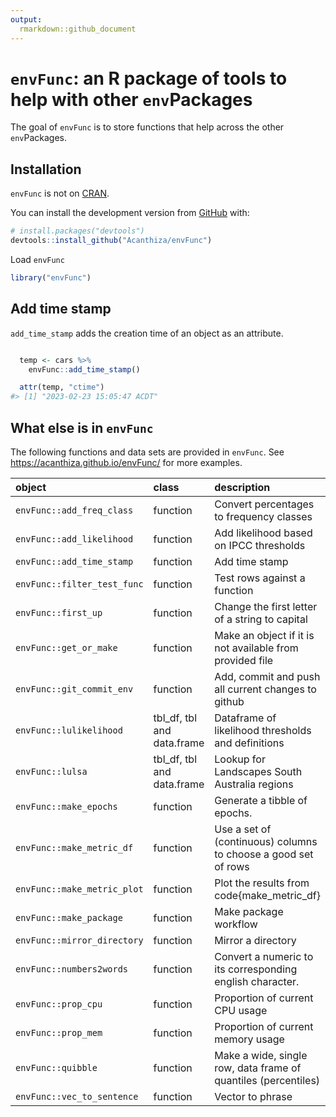 ```yaml
---
output:
  rmarkdown::github_document
---
```


<!-- README.md is generated from README.Rmd. Please edit that file -->



# `envFunc`: an R package of tools to help with other `env`Packages

<!-- badges: start -->
<!-- badges: end -->

The goal of `envFunc` is to store functions that help across the other `env`Packages.

## Installation

`envFunc` is not on [CRAN](https://CRAN.R-project.org).

You can install the development version from [GitHub](https://github.com/) with:

``` r
# install.packages("devtools")
devtools::install_github("Acanthiza/envFunc")
```

Load `envFunc`


```r
library("envFunc")
```

## Add time stamp

`add_time_stamp` adds the creation time of an object as an attribute.


```r

  temp <- cars %>%
    envFunc::add_time_stamp()

  attr(temp, "ctime")
#> [1] "2023-02-23 15:05:47 ACDT"
```

## What else is in `envFunc`

The following functions and data sets are provided in `envFunc`. See https://acanthiza.github.io/envFunc/ for more examples.


|object                      |class                      |description                                                    |
|:---------------------------|:--------------------------|:--------------------------------------------------------------|
|`envFunc::add_freq_class`   |function                   |Convert percentages to frequency classes                       |
|`envFunc::add_likelihood`   |function                   |Add likelihood based on IPCC thresholds                        |
|`envFunc::add_time_stamp`   |function                   |Add time stamp                                                 |
|`envFunc::filter_test_func` |function                   |Test rows against a function                                   |
|`envFunc::first_up`         |function                   |Change the first letter of a string to capital                 |
|`envFunc::get_or_make`      |function                   |Make an object if it is not available from provided file       |
|`envFunc::git_commit_env`   |function                   |Add, commit and push all current changes to github             |
|`envFunc::lulikelihood`     |tbl_df, tbl and data.frame |Dataframe of likelihood thresholds and definitions             |
|`envFunc::lulsa`            |tbl_df, tbl and data.frame |Lookup for Landscapes South Australia regions                  |
|`envFunc::make_epochs`      |function                   |Generate a tibble of epochs.                                   |
|`envFunc::make_metric_df`   |function                   |Use a set of (continuous) columns to choose a good set of rows |
|`envFunc::make_metric_plot` |function                   |Plot the results from code{make_metric_df}                     |
|`envFunc::make_package`     |function                   |Make package workflow                                          |
|`envFunc::mirror_directory` |function                   |Mirror a directory                                             |
|`envFunc::numbers2words`    |function                   |Convert a numeric to its corresponding english character.      |
|`envFunc::prop_cpu`         |function                   |Proportion of current CPU usage                                |
|`envFunc::prop_mem`         |function                   |Proportion of current memory usage                             |
|`envFunc::quibble`          |function                   |Make a wide, single row, data frame of quantiles (percentiles) |
|`envFunc::vec_to_sentence`  |function                   |Vector to phrase                                               |




